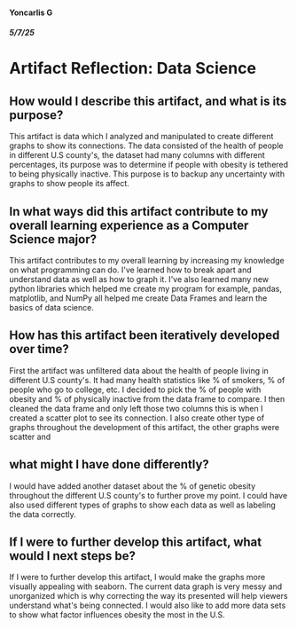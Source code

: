 #### Yoncarlis G
##### 5/7/25
# Artifact Reflection: Data Science

## How would I describe this artifact, and what is its purpose?
This artifact is data which I analyzed and manipulated to create different graphs to show its connections. The data consisted of the health of people in different U.S county's, the dataset had many columns with different percentages, its purpose was to determine if people with obesity is tethered to being physically inactive. This purpose is to backup any uncertainty with graphs to show people its affect.

## In what ways did this artifact contribute to my overall learning experience as a Computer Science major?
This artifact contributes to my overall learning by increasing my knowledge on what programming can do. I've learned how to break apart and understand data as well as how to graph it. I've also learned many new python libraries which helped me create my program for example, pandas, matplotlib, and NumPy all helped me create Data Frames and learn the basics of data science. 
 
## How has this artifact been iteratively developed over time? 
First the artifact was unfiltered data about the health of people living in different U.S county's. It had many health statistics like % of smokers, % of people who go to college, etc. I decided to pick the % of people with obesity and % of physically inactive from the data frame to compare. I then cleaned the data frame and only left those two columns this is when I created a scatter plot to see its connection. I also create other type of graphs throughout the development of this artifact, the other graphs were scatter and 

## what might I have done differently?
I would have added another dataset about the % of genetic obesity throughout the different U.S county's to further prove my point. I could have also used different types of graphs to show each data as well as labeling the data correctly.

## If I were to further develop this artifact, what would I next steps be?
If I were to further develop this artifact, I would make the graphs more visually appealing with seaborn. The current data graph is very messy and unorganized which is why correcting the way its presented will help viewers understand what's being connected. I would also like to add more data sets to show what factor influences obesity the most in the U.S.

